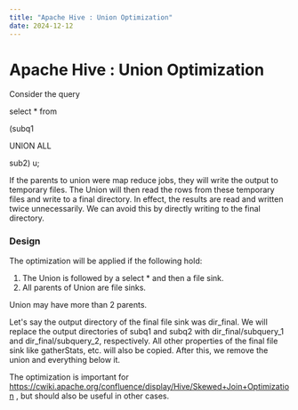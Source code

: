 ```yaml
---
title: "Apache Hive : Union Optimization"
date: 2024-12-12
---
```


# Apache Hive : Union Optimization

Consider the query

select * from   

 (subq1  

 UNION ALL  

 sub2) u;

If the parents to union were map reduce jobs, they will write the output to temporary files. The Union will then read the rows from these temporary files and write to a final directory. In effect, the results are read and written twice unnecessarily. We can avoid this by directly writing to the final directory.

### Design

The optimization will be applied if the following hold:

1. The Union is followed by a select * and then a file sink.
2. All parents of Union are file sinks.

Union may have more than 2 parents.

Let's say the output directory of the final file sink was dir_final. We will replace the output directories of subq1 and subq2 with dir_final/subquery_1 and dir_final/subquery_2, respectively. All other properties of the final file sink like gatherStats, etc. will also be copied. After this, we remove the union and everything below it.

The optimization is important for <https://cwiki.apache.org/confluence/display/Hive/Skewed+Join+Optimization> , but should also be useful in other cases.

 

 

